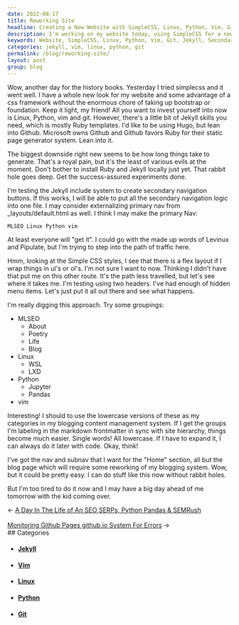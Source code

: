 ```yaml
---
date: 2022-08-17
title: Reworking Site
headline: Creating a New Website with SimpleCSS, Linux, Python, Vim, Git and Jekyll Skills
description: I'm working on my website today, using SimpleCSS for a new look. I'm using Linux, Python, Vim, Git and Jekyll skills to create a static page generator system. Testing out the Jekyll include system to create secondary navigation buttons, and considering externalizing the primary nav. Plus, two headers and lowercase versions of categories for my blogging. Come and join me on my journey!
keywords: Website, SimpleCSS, Linux, Python, Vim, Git, Jekyll, Secondary Navigation, Primary Navigation, Header, Lowercase, Categories, Blogging, Journey
categories: jekyll, vim, linux, python, git
permalink: /blog/reworking-site/
layout: post
group: blog
---
```



Wow, another day for the history books. Yesterday I tried simplecss and it went
well. I have a whole new look for my website and some advantage of a css
framework without the enormous chore of taking up bootstrap or foundation. Keep
it light, my friend! All you want to invest yourself into now is Linux, Python,
vim and git. However, there's a little bit of Jekyll skills you need, which is
mostly Ruby templates. I'd like to be using Hugo, but lean into Github.
Microsoft owns Github and Github favors Ruby for their static page generator
system. Lean into it.

The biggest downside right new seems to be how long things take to generate.
That's a royal pain, but it's the least of various evils at the moment. Don't
bother to install Ruby and Jekyll locally just yet. That rabbit hole goes deep.
Get the success-assured experiments done.

I'm testing the Jekyll include system to create secondary navigation buttons.
If this works, I will be able to put all the secondary navigation logic into
one file. I may consider externalizing primary nav from \_layouts/default.html
as well. I think I may make the primary Nav:

    MLSEO Linux Python vim

At least everyone will "get it". I could go with the made up words of Levinux
and Pipulate, but I'm trying to step into the path of traffic here.

Hmm, looking at the Simple CSS styles, I see that there is a flex layout if I
wrap things in ul's or ol's. I'm not sure I want to now. Thinking I didn't have
that put me on this other route. It's the path less travelled, but let's see
where it takes me. I'm testing using two headers. I've had enough of hidden
menu items. Let's just put it all out there and see what happens.

I'm really digging this approach. Try some groupings:

- MLSEO
  - About
  - Poetry
  - Life
  - Blog
- Linux
  - WSL
  - LXD
- Python
  - Jupyter
  - Pandas
- vim

Interesting! I should to use the lowercase versions of these as my categories
in my blogging content management system. If I get the groups I'm labeling in
the markdown frontmatter in sync with site hierarchy, things become much
easier. Single words! All lowercase. If I have to expand it, I can always do it
later with code. Okay, think!

I've got the nav and subnav that I want for the "Home" section, all but the
blog page which will require some reworking of my blogging system. Wow, but it
could be pretty easy. I can do stuff like this now without rabbit holes.

But I'm too tired to do it now and I may have a big day ahead of me tomorrow
with the kid coming over.


<div class="arrow-links"><div class="post-nav-prev"><span class="arrow">&larr;&nbsp;</span><a href="/blog/a-day-in-the-life-of-an-seo-serps-python-pandas-semrush/">A Day In The Life of An SEO SERPs, Python Pandas & SEMRush</a></div> &nbsp; <div class="post-nav-next"><a href="/blog/monitoring-github-pages-github-io-system-for-errors/">Monitoring Github Pages github.io System For Errors</a><span class="arrow">&nbsp;&rarr;</span></div></div>
## Categories

<ul>
<li><h4><a href='/jekyll/'>Jekyll</a></h4></li>
<li><h4><a href='/vim/'>Vim</a></h4></li>
<li><h4><a href='/linux/'>Linux</a></h4></li>
<li><h4><a href='/python/'>Python</a></h4></li>
<li><h4><a href='/git/'>Git</a></h4></li></ul>